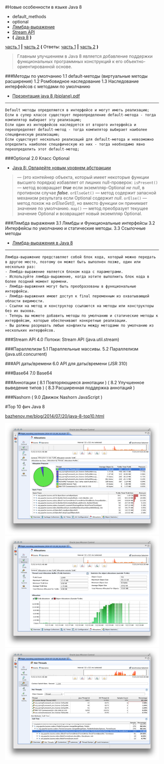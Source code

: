 
#Новые особенности в языке Java 8
* default_methods
* optional
* [Лямбда-выражение](src/com/news/lambda/README.md)
* [Stream API](src/com/news/stream_api/README.md)
* **(** [Java 8](https://github.com/Home-Java8/Java8/tree/master/src/com) **)**

[часть 1](http://info.javarush.ru/translation/2014/10/09/Особенности-Java-8-максимальное-руководство-часть-1-.html) **|** [часть 2](http://info.javarush.ru/translation/2014/10/09/Особенности-Java-8-максимальное-руководство-часть-2-.html)  **(** Ответы: [часть 1](https://jsehelper.blogspot.com/2016/05/java-8-1.html) **|** [часть 2](https://jsehelper.blogspot.com/2016/05/java-8-2.html) **)**
> Главным улучшением в Java 8 является добавление поддержки функциональных программных конструкций к его объектно-ориентированной основе.

###Методы по умолчанию
1.1 default-методы (виртуальные методы расширения)
1.2 Ромбовидное наследование
1.3 Наследование интерфейсов с методами по умолчанию
* [Презентация java 8 (biplane).pdf](https://github.com/Home-Java8/Java8/blob/master/Презентация%20java%208%20(biplane).pdf)
---
    Default методы определяются в интерфейсе и могут иметь реализацию;
    Если в супер классе существует переопределение default-метода - тогда компилятор выбирает эту реализацию;
    Если один из интерфейсов наследуется от второго интерфейса и переопределяет default-метод - тогда компилятор выбирает наиболее спецефическую реализацию;
    Если существует несколько реализаций для default-метода и невозможно определить наиболее спецефическую из них - тогда необходимо явно переопределить этот default-метод;

###Optional
2.0 Класс Optional
* [Java 8: Овладейте новым уровнем абстракции](https://habrahabr.ru/post/256057/)
> — (это контейнер объекта, который имеет некоторые функции высшего порядка) избавляет от лишних null-проверок:
`isPresent()` — метод возвращает ***true*** если экземпляр-Optional *не null*, в противном случае ***false***.
`orElseGet()` — метод содержит запасной механизм результата если Optional содержит *null*.
`orElse()` — метод похож на *orElseGet()*, но вместо функции он принимает значение по умолчанию.
`map()` — метод преобразует текущее значение Optional и возвращает новый экземпляр Optional.

###Лямбда выражения
3.1 Лямбды и Функциональные интерфейсы
3.2 Интерфейсы по умолчанию и статические методы.
3.3 Ссылочные методы
* [Лямбда-выражения в Java 8](https://habrahabr.ru/post/224593/)
---
    Лямбда-выражение представляет собой блок кода, который можно передать в другое место, поэтому он может быть выполнен позже, один или несколько раз:
    - Лямбда-выражение является блоком кода с параметрами.
    - Используйте лямбда-выражение, когда хотите выполнить блок кода в более поздний момент времени.
    - Лямбда-выражения могут быть преобразованы в функциональные интерфейсы.
    - Лямбда-выражения имеют доступ к final переменным из охватывающей области видимости.
    - Ссылки на метод и конструктор ссылаются на методы или конструкторы без их вызова.
    - Теперь вы можете добавить методы по умолчанию и статические методы к интерфейсам, которые обеспечивают конкретные реализации.
    - Вы должны разрешать любые конфликты между методами по умолчанию из нескольких интерфейсов.

###Stream API
4.0 Потоки: Stream API (java.util.stream)

###Параллелизм
5.1 Параллельные массивы.
5.2 Параллелизм (java.util.concurrent)

###API даты/времени
6.0 API для даты/времени (JSR 310)

###Base64
7.0 Base64

###Aннотации
( 8.1 Повторяющиеся аннотации )
( 8.2 Улучшенное выведение типов )
( 8.3 Расширенная поддержка аннотаций )

###Nashorn
( 9.0 Движок Nashorn JavaScript )

#Top 10 фич Java 8

[bazhenov.me/blog/2014/07/20/java-8-top10.html](http://bazhenov.me/blog/2014/07/20/java-8-top10.html)

![TLAB-1](TLAB-1.png)
![TLAB-2](TLAB-2.png)
![hot-threads](hot-threads.png)
